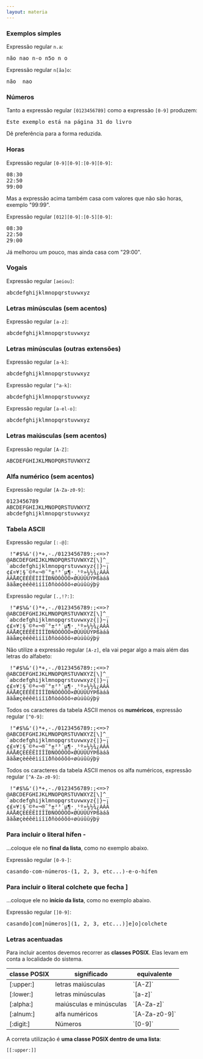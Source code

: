 ```yaml
---
layout: materia
---
```



### Exemplos simples

Expressão regular `n.a`:

<pre>
<span class="regex">não</span> <span class="regex">nao</span> <span class="regex">n-o</span> <span class="regex">n5o</span> <span class="regex">n o</span> 
</pre>


Expressão regular `n[ãa]o`:

<pre>
<span class="regex">não </span> <span class="regex">nao</span>
</pre>



### Números

Tanto a expressão regular `[0123456789]` como a expressão `[0-9]` produzem:

<pre>Este exemplo está na página <span class="regex">31</span> do livro</pre>

Dê preferência para a forma reduzida.



### Horas

Expressão regular `[0-9][0-9]:[0-9][0-9]`:

<pre>
<span class="regex">08:30</span>
<span class="regex">22:50</span>
<span class="regex">99:00</span>
</pre>

Mas a expressão acima também casa com valores que não são horas, exemplo "99:99".

Expressão regular `[012][0-9]:[0-5][0-9]`:

<pre>
<span class="regex">08:30</span>
<span class="regex">22:50</span>
<span class="regex">29:00</span>
</pre>

Já melhorou um pouco, mas ainda casa com "29:00".
 


### Vogais

Expressão regular `[aeiou]`:

<pre>
<span class="regex">a</span>bcd<span class="regex">e</span>fgh<span class="regex">i</span>jklmn<span class="regex">o</span>pqrst<span class="regex">u</span>vwxyz
</pre>



### Letras minúsculas (sem acentos)

Expressão regular `[a-z]`:

<pre>
<span class="regex">abcdefghijklmnopqrstuvwxyz</span>
</pre>



### Letras minúsculas (outras extensões)

Expressão regular `[a-k]`:

<pre>
<span class="regex">abcdefghijk</span>lmnopqrstuvwxyz
</pre>

Expressão regular `[^a-k]`:

<pre>
abcdefghijk<span class="regex">lmnopqrstuvwxyz</span>
</pre>

Expressão regular `[a-el-o]`:

<pre>
<span class="regex">abcde</span>fghijk<span class="regex">lmno</span>pqrstuvwxyz
</pre>


### Letras maiúsculas (sem acentos)

Expressão regular `[A-Z]`:

<pre>
<span class="regex">ABCDEFGHIJKLMNOPQRSTUVWXYZ</span>
</pre>



### Alfa numérico (sem acentos)

Expressão regular `[A-Za-z0-9]`:

<pre>
<span class="regex">0123456789
ABCDEFGHIJKLMNOPQRSTUVWXYZ
abcdefghijklmnopqrstuvwxyz</span>
</pre>



### Tabela ASCII


Expressão regular `[:-@]`:

<pre>
 !"#$%&'()*+,-./0123456789<span class="regex">:;<=>?
</span>@ABCDEFGHIJKLMNOPQRSTUVWXYZ[\]^_
`abcdefghijklmnopqrstuvwxyz{|}~¡
¢£¤¥¦§¨©ª«¬®¯°±²³´µ¶·¸¹º»¼½¾¿ÀÁÂ
ÃÄÅÆÇÈÉÊËÌÍÎÏÐÑÒÓÔÕÖ×ØÙÚÛÜÝÞßàáâ
ãäåæçèéêëìíîïðñòóôõö÷øùúûüýþÿ
</pre>

Expressão regular `[.,!?:]`:

<pre>
 <span class="regex">!</span>"#$%&'()*+<span class="regex">,</span>-<span class="regex">.</span>/0123456789<span class="regex">:</span>;<=><span class="regex">?</span>
@ABCDEFGHIJKLMNOPQRSTUVWXYZ[\]^_
`abcdefghijklmnopqrstuvwxyz{|}~¡
¢£¤¥¦§¨©ª«¬®¯°±²³´µ¶·¸¹º»¼½¾¿ÀÁÂ
ÃÄÅÆÇÈÉÊËÌÍÎÏÐÑÒÓÔÕÖ×ØÙÚÛÜÝÞßàáâ
ãäåæçèéêëìíîïðñòóôõö÷øùúûüýþÿ
</pre>


Não utilize a expressão regular `[A-z]`, ela vai pegar algo a mais além das letras do alfabeto:

<pre>
 !"#$%&'()*+,-./0123456789:;<=>?
@<span class="regex">ABCDEFGHIJKLMNOPQRSTUVWXYZ[\]^_
`abcdefghijklmnopqrstuvwxyz</span>{|}~¡
¢£¤¥¦§¨©ª«¬®¯°±²³´µ¶·¸¹º»¼½¾¿ÀÁÂ
ÃÄÅÆÇÈÉÊËÌÍÎÏÐÑÒÓÔÕÖ×ØÙÚÛÜÝÞßàáâ
ãäåæçèéêëìíîïðñòóôõö÷øùúûüýþÿ
</pre>


Todos os caracteres da tabela ASCII menos os __numéricos__, expressão regular `[^0-9]`:

<pre>
<span class="regex"> !"#$%&'()*+,-./</span>0123456789<span class="regex">:;<=>?
@ABCDEFGHIJKLMNOPQRSTUVWXYZ[\]^_
`abcdefghijklmnopqrstuvwxyz{|}~¡
¢£¤¥¦§¨©ª«¬®¯°±²³´µ¶·¸¹º»¼½¾¿ÀÁÂ
ÃÄÅÆÇÈÉÊËÌÍÎÏÐÑÒÓÔÕÖ×ØÙÚÛÜÝÞßàáâ
ãäåæçèéêëìíîïðñòóôõö÷øùúûüýþÿ</span>
</pre>

Todos os caracteres da tabela ASCII menos os alfa numéricos, expressão regular `[^A-Za-z0-9]`:

<pre>
<span class="regex"> !"#$%&'()*+,-./</span>0123456789<span class="regex">:;<=>?
@</span>ABCDEFGHIJKLMNOPQRSTUVWXYZ<span class="regex">[\]^_
`</span>abcdefghijklmnopqrstuvwxyz<span class="regex">{|}~¡
¢£¤¥¦§¨©ª«¬®¯°±²³´µ¶·¸¹º»¼½¾¿ÀÁÂ
ÃÄÅÆÇÈÉÊËÌÍÎÏÐÑÒÓÔÕÖ×ØÙÚÛÜÝÞßàáâ
ãäåæçèéêëìíîïðñòóôõö÷øùúûüýþÿ</span>
</pre>


### Para incluir o literal hífen -

...coloque ele no __final da lista__, como no exemplo abaixo.

Expressão regular `[0-9-]`:


<pre>
casando<span class="regex">-</span>com<span class="regex">-</span>números<span class="regex">-</span>(<span class="regex">1</span>, <span class="regex">2</span>, <span class="regex">3</span>, etc...)<span class="regex">-</span>e<span class="regex">-</span>o<span class="regex">-</span>hífen
</pre>

### Para incluir o literal colchete que fecha ]

...coloque ele no __início da lista__, como no exemplo abaixo.

Expressão regular `[]0-9]`:


<pre>
casando<span class="regex">]</span>com<span class="regex">]</span>números<span class="regex">]</span>(<span class="regex">1</span>, <span class="regex">2</span>, <span class="regex">3</span>, etc...)<span class="regex">]</span>e<span class="regex">]</span>o<span class="regex">]</span>colchete
</pre>



### Letras acentuadas

Para incluir acentos devemos recorrer as __classes POSIX__. Elas levam em conta a localidade do sistema.

<table>
    <thead>
        <tr>
            <th>classe POSIX</th>
            <th>significado</th>
            <th>equivalente</th>
        </tr>
    </thead>
    <tbody>
        <tr>
            <td>[:upper:]</td>
            <td>letras maiúsculas</td>
            <td>`[A-Z]`</td>
        </tr>
        <tr>
            <td>[:lower:]</td>
            <td>letras minúsculas</td>
            <td>`[a-z]`</td>
        </tr>
        <tr>
            <td>[:alpha:]</td>
            <td>maiúsculas e minúsculas</td>
            <td>`[A-Za-z]`</td>
        </tr>
        <tr>
            <td>[:alnum:]</td>
            <td>alfa numéricos</td>
            <td>`[A-Za-z0-9]`</td>
        </tr>
        <tr>
            <td>[:digit:]</td>
            <td>Números</td>
            <td>`[0-9]`</td>
        </tr>
    </tbody>
</table>

A correta utilização é __uma classe POSIX dentro de uma lista__:

    [[:upper:]]






